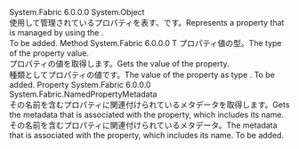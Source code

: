 <Type Name="NamedProperty" FullName="System.Fabric.NamedProperty">
  <TypeSignature Language="C#" Value="public sealed class NamedProperty" />
  <TypeSignature Language="ILAsm" Value=".class public auto ansi sealed beforefieldinit NamedProperty extends System.Object" />
  <TypeSignature Language="DocId" Value="T:System.Fabric.NamedProperty" />
  <TypeSignature Language="VB.NET" Value="Public NotInheritable Class NamedProperty" />
  <TypeSignature Language="F#" Value="type NamedProperty = class" />
  <AssemblyInfo>
    <AssemblyName>System.Fabric</AssemblyName>
    <AssemblyVersion>6.0.0.0</AssemblyVersion>
  </AssemblyInfo>
  <Base>
    <BaseTypeName>System.Object</BaseTypeName>
  </Base>
  <Interfaces />
  <Docs>
    <summary>
      <para><span data-ttu-id="914a9-101">使用して管理されているプロパティを表す、<see cref="T:System.Fabric.FabricClient.PropertyManagementClient" />です。</span><span class="sxs-lookup"><span data-stu-id="914a9-101">Represents a property that is managed by using the <see cref="T:System.Fabric.FabricClient.PropertyManagementClient" />.</span></span></para>
    </summary>
    <remarks>To be added.</remarks>
  </Docs>
  <Members>
    <Member MemberName="GetValue&lt;T&gt;">
      <MemberSignature Language="C#" Value="public T GetValue&lt;T&gt; ();" />
      <MemberSignature Language="ILAsm" Value=".method public hidebysig instance !!T GetValue&lt;T&gt;() cil managed" />
      <MemberSignature Language="DocId" Value="M:System.Fabric.NamedProperty.GetValue``1" />
      <MemberSignature Language="VB.NET" Value="Public Function GetValue(Of T) () As T" />
      <MemberSignature Language="F#" Value="member this.GetValue : unit -&gt; 'T" Usage="namedProperty.GetValue " />
      <MemberType>Method</MemberType>
      <AssemblyInfo>
        <AssemblyName>System.Fabric</AssemblyName>
        <AssemblyVersion>6.0.0.0</AssemblyVersion>
      </AssemblyInfo>
      <ReturnValue>
        <ReturnType>T</ReturnType>
      </ReturnValue>
      <TypeParameters>
        <TypeParameter Name="T" />
      </TypeParameters>
      <Parameters />
      <Docs>
        <typeparam name="T">
          <para><span data-ttu-id="914a9-102">プロパティ値の型。</span><span class="sxs-lookup"><span data-stu-id="914a9-102">The type of the property value.</span></span></para>
        </typeparam>
        <summary>
          <para><span data-ttu-id="914a9-103">プロパティの値を取得します。</span><span class="sxs-lookup"><span data-stu-id="914a9-103">Gets the value of the property.</span></span></para>
        </summary>
        <returns>
          <para><span data-ttu-id="914a9-104">種類としてプロパティの値<typeparamref name="T" />です。</span><span class="sxs-lookup"><span data-stu-id="914a9-104">The value of the property as type <typeparamref name="T" />.</span></span></para>
        </returns>
        <remarks>To be added.</remarks>
      </Docs>
    </Member>
    <Member MemberName="Metadata">
      <MemberSignature Language="C#" Value="public System.Fabric.NamedPropertyMetadata Metadata { get; }" />
      <MemberSignature Language="ILAsm" Value=".property instance class System.Fabric.NamedPropertyMetadata Metadata" />
      <MemberSignature Language="DocId" Value="P:System.Fabric.NamedProperty.Metadata" />
      <MemberSignature Language="VB.NET" Value="Public ReadOnly Property Metadata As NamedPropertyMetadata" />
      <MemberSignature Language="F#" Value="member this.Metadata : System.Fabric.NamedPropertyMetadata" Usage="System.Fabric.NamedProperty.Metadata" />
      <MemberType>Property</MemberType>
      <AssemblyInfo>
        <AssemblyName>System.Fabric</AssemblyName>
        <AssemblyVersion>6.0.0.0</AssemblyVersion>
      </AssemblyInfo>
      <ReturnValue>
        <ReturnType>System.Fabric.NamedPropertyMetadata</ReturnType>
      </ReturnValue>
      <Docs>
        <summary>
          <para><span data-ttu-id="914a9-105">その名前を含むプロパティに関連付けられているメタデータを取得します。</span><span class="sxs-lookup"><span data-stu-id="914a9-105">Gets the metadata that is associated with the property, which includes its name.</span></span></para>
        </summary>
        <value>
          <para><span data-ttu-id="914a9-106">その名前を含むプロパティに関連付けられているメタデータ。</span><span class="sxs-lookup"><span data-stu-id="914a9-106">The metadata that is associated with the property, which includes its name.</span></span></para>
        </value>
        <remarks>To be added.</remarks>
      </Docs>
    </Member>
  </Members>
</Type>